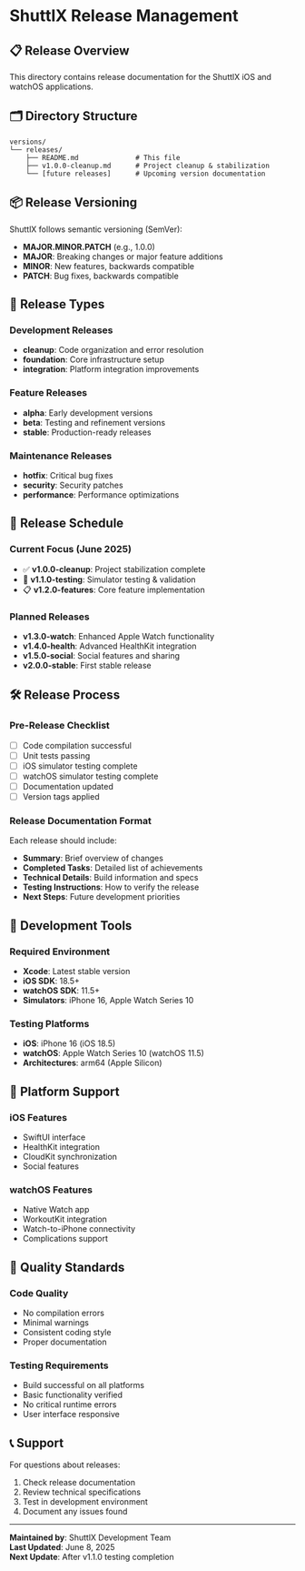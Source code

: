# ShuttlX Release Management

## 📋 Release Overview

This directory contains release documentation for the ShuttlX iOS and watchOS applications.

## 🗂️ Directory Structure

```
versions/
└── releases/
    ├── README.md              # This file
    ├── v1.0.0-cleanup.md      # Project cleanup & stabilization
    └── [future releases]      # Upcoming version documentation
```

## 📦 Release Versioning

ShuttlX follows semantic versioning (SemVer):

- **MAJOR.MINOR.PATCH** (e.g., 1.0.0)
- **MAJOR**: Breaking changes or major feature additions
- **MINOR**: New features, backwards compatible
- **PATCH**: Bug fixes, backwards compatible

## 🚀 Release Types

### Development Releases
- **cleanup**: Code organization and error resolution
- **foundation**: Core infrastructure setup
- **integration**: Platform integration improvements

### Feature Releases  
- **alpha**: Early development versions
- **beta**: Testing and refinement versions
- **stable**: Production-ready releases

### Maintenance Releases
- **hotfix**: Critical bug fixes
- **security**: Security patches
- **performance**: Performance optimizations

## 📅 Release Schedule

### Current Focus (June 2025)
- ✅ **v1.0.0-cleanup**: Project stabilization complete
- 🔄 **v1.1.0-testing**: Simulator testing & validation
- 📋 **v1.2.0-features**: Core feature implementation

### Planned Releases
- **v1.3.0-watch**: Enhanced Apple Watch functionality
- **v1.4.0-health**: Advanced HealthKit integration
- **v1.5.0-social**: Social features and sharing
- **v2.0.0-stable**: First stable release

## 🛠️ Release Process

### Pre-Release Checklist
- [ ] Code compilation successful
- [ ] Unit tests passing
- [ ] iOS simulator testing complete
- [ ] watchOS simulator testing complete
- [ ] Documentation updated
- [ ] Version tags applied

### Release Documentation Format
Each release should include:
- **Summary**: Brief overview of changes
- **Completed Tasks**: Detailed list of achievements
- **Technical Details**: Build information and specs
- **Testing Instructions**: How to verify the release
- **Next Steps**: Future development priorities

## 🔧 Development Tools

### Required Environment
- **Xcode**: Latest stable version
- **iOS SDK**: 18.5+
- **watchOS SDK**: 11.5+
- **Simulators**: iPhone 16, Apple Watch Series 10

### Testing Platforms
- **iOS**: iPhone 16 (iOS 18.5)
- **watchOS**: Apple Watch Series 10 (watchOS 11.5)
- **Architectures**: arm64 (Apple Silicon)

## 📱 Platform Support

### iOS Features
- SwiftUI interface
- HealthKit integration
- CloudKit synchronization
- Social features

### watchOS Features
- Native Watch app
- WorkoutKit integration
- Watch-to-iPhone connectivity
- Complications support

## 🎯 Quality Standards

### Code Quality
- No compilation errors
- Minimal warnings
- Consistent coding style
- Proper documentation

### Testing Requirements
- Build successful on all platforms
- Basic functionality verified
- No critical runtime errors
- User interface responsive

## 📞 Support

For questions about releases:
1. Check release documentation
2. Review technical specifications
3. Test in development environment
4. Document any issues found

---

**Maintained by**: ShuttlX Development Team  
**Last Updated**: June 8, 2025  
**Next Update**: After v1.1.0 testing completion
